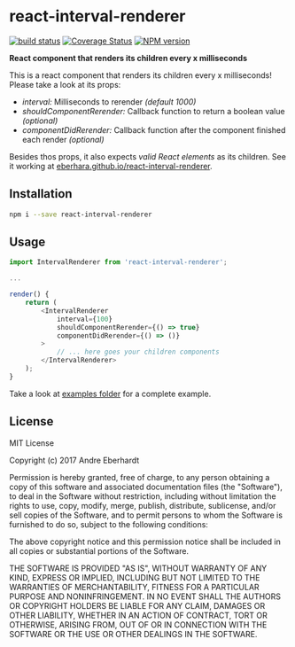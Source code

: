 # react-interval-renderer

[![build status](https://travis-ci.org/eberhara/react-interval-renderer.svg?branch=master)](https://travis-ci.org/eberhara/react-interval-renderer)
[![Coverage Status](https://coveralls.io/repos/github/eberhara/react-interval-renderer/badge.svg?branch=master)](https://coveralls.io/github/eberhara/react-interval-renderer?branch=master)
[![NPM version](http://img.shields.io/npm/v/react-interval-renderer.svg)](https://www.npmjs.org/package/react-interval-renderer)

**React component that renders its children every x milliseconds**

This is a react component that renders its children every x milliseconds! Please take a look at its props:
- *interval:* Milliseconds to rerender _(default 1000)_
- *shouldComponentRerender:* Callback function to return a boolean value _(optional)_
- *componentDidRerender:* Callback function after the component finished each render _(optional)_

Besides thos props, it also expects *valid React elements* as its children.
See it working at [eberhara.github.io/react-interval-renderer](https://eberhara.github.io/react-interval-renderer).


## Installation

```bash
npm i --save react-interval-renderer
```

## Usage

```javascript
import IntervalRenderer from 'react-interval-renderer';

...

render() {
	return (
		<IntervalRenderer
			interval={100}						
			shouldComponentRerender={() => true}
			componentDidRerender={() => ()}
		>
			// ... here goes your children components
		</IntervalRenderer>
	);
}
```
Take a look at [examples folder](./examples) for a complete example.


## License

MIT License

Copyright (c) 2017 Andre Eberhardt

Permission is hereby granted, free of charge, to any person obtaining a copy
of this software and associated documentation files (the "Software"), to deal
in the Software without restriction, including without limitation the rights
to use, copy, modify, merge, publish, distribute, sublicense, and/or sell
copies of the Software, and to permit persons to whom the Software is
furnished to do so, subject to the following conditions:

The above copyright notice and this permission notice shall be included in all
copies or substantial portions of the Software.

THE SOFTWARE IS PROVIDED "AS IS", WITHOUT WARRANTY OF ANY KIND, EXPRESS OR
IMPLIED, INCLUDING BUT NOT LIMITED TO THE WARRANTIES OF MERCHANTABILITY,
FITNESS FOR A PARTICULAR PURPOSE AND NONINFRINGEMENT. IN NO EVENT SHALL THE
AUTHORS OR COPYRIGHT HOLDERS BE LIABLE FOR ANY CLAIM, DAMAGES OR OTHER
LIABILITY, WHETHER IN AN ACTION OF CONTRACT, TORT OR OTHERWISE, ARISING FROM,
OUT OF OR IN CONNECTION WITH THE SOFTWARE OR THE USE OR OTHER DEALINGS IN THE
SOFTWARE.
